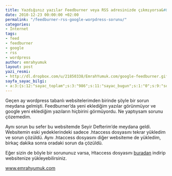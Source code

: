 ```yaml
---
title: Yazdığınız yazılar Feedburner veya RSS adresinizde çıkmıyorsa&#8230;
date: 2010-12-23 00:00:00 +02:00
permalink: "/feedburner-rss-google-worpdress-sorunu/"
categories:
- İnternet
tags:
- feed
- feedburner
- google
- rss
- wordpress
author: emrahyumuk
layout: post
yazi_resmi:
- http://dl.dropbox.com/u/21850338/EmrahYumuk.com/google-feedburner.gif
sayfa_sayac_bilgi:
- a:3:{s:12:"sayac_toplam";s:3:"986";s:11:"sayac_bugun";s:1:"0";s:9:"son_okuma";s:10:"1366288556";}
---
```


Geçen ay wordpress tabanlı websitelerimden birinde şöyle bir sorun meydana gelmişti. Feedburner&#8217;da yeni eklediğim yazılar görünmüyor ve google yeni eklediğim yazıların hiçbirini görmüyordu. Ne yaptıysam sorunu çözemedim.

Aynı sorun bu sefer bu websitemde Seyir Defterim&#8217;de meydana geldi. Websitemin eski yedeklerindeki sadece .htaccess dosyasını tekrar yükledim ve sorun çözüldü. Aynı .htaccess dosyasını diğer websiteme de yükledim, birkaç dakika sonra oradaki sorun da çözüldü.

<!--more-->

Eğer sizin de böyle bir sorununuz varsa, Htaccess dosyasını [buradan][1] indirip websitenize yükleyebilirsiniz.

<span><a href="http://www.emrahyumuk.com">www.emrahyumuk.com</a></span>

 [1]: http://dl.dropbox.com/u/233963/diger/htaccess.rar